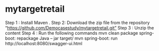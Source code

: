 # mytargetretail
Step 1 : Install Maven .
Step 2: Download the zip file from the repository “https://github.com/Democasestudy/mytargetretail.git”
Step 3 : Unzip the content 
Step 4 : Run the following commands
mvn clean package spring-boot: repackage 
Java – jar target/
mvn spring-boot: run
http://localhost:8080/swagger-ui.html
